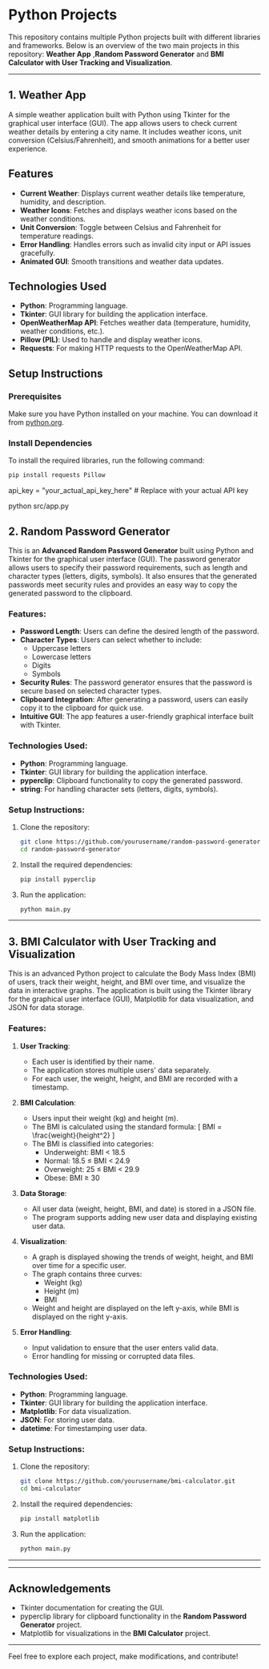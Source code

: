 # Python Projects

This repository contains multiple Python projects built with different libraries and frameworks. Below is an overview of the two main projects in this repository: **Weather App** ,**Random Password Generator** and **BMI Calculator with User Tracking and Visualization**.

---

##  1. Weather App

A simple weather application built with Python using Tkinter for the graphical user interface (GUI). The app allows users to check current weather details by entering a city name. It includes weather icons, unit conversion (Celsius/Fahrenheit), and smooth animations for a better user experience.

## Features

- **Current Weather**: Displays current weather details like temperature, humidity, and description.
- **Weather Icons**: Fetches and displays weather icons based on the weather conditions.
- **Unit Conversion**: Toggle between Celsius and Fahrenheit for temperature readings.
- **Error Handling**: Handles errors such as invalid city input or API issues gracefully.
- **Animated GUI**: Smooth transitions and weather data updates.

## Technologies Used

- **Python**: Programming language.
- **Tkinter**: GUI library for building the application interface.
- **OpenWeatherMap API**: Fetches weather data (temperature, humidity, weather conditions, etc.).
- **Pillow (PIL)**: Used to handle and display weather icons.
- **Requests**: For making HTTP requests to the OpenWeatherMap API.

## Setup Instructions

### Prerequisites

Make sure you have Python installed on your machine. You can download it from [python.org](https://www.python.org/downloads/).

### Install Dependencies

To install the required libraries, run the following command:

```bash
pip install requests Pillow
```


api_key = "your_actual_api_key_here"  # Replace with your actual API key


python src/app.py





## 2. Random Password Generator

This is an **Advanced Random Password Generator** built using Python and Tkinter for the graphical user interface (GUI). The password generator allows users to specify their password requirements, such as length and character types (letters, digits, symbols). It also ensures that the generated passwords meet security rules and provides an easy way to copy the generated password to the clipboard.

### Features:
- **Password Length**: Users can define the desired length of the password.
- **Character Types**: Users can select whether to include:
  - Uppercase letters
  - Lowercase letters
  - Digits
  - Symbols
- **Security Rules**: The password generator ensures that the password is secure based on selected character types.
- **Clipboard Integration**: After generating a password, users can easily copy it to the clipboard for quick use.
- **Intuitive GUI**: The app features a user-friendly graphical interface built with Tkinter.

### Technologies Used:
- **Python**: Programming language.
- **Tkinter**: GUI library for building the application interface.
- **pyperclip**: Clipboard functionality to copy the generated password.
- **string**: For handling character sets (letters, digits, symbols).

### Setup Instructions:

1. Clone the repository:

    ```bash
    git clone https://github.com/yourusername/random-password-generator.git
    cd random-password-generator
    ```

2. Install the required dependencies:

    ```bash
    pip install pyperclip
    ```

3. Run the application:

    ```bash
    python main.py
    ```

---

## 3. BMI Calculator with User Tracking and Visualization

This is an advanced Python project to calculate the Body Mass Index (BMI) of users, track their weight, height, and BMI over time, and visualize the data in interactive graphs. The application is built using the Tkinter library for the graphical user interface (GUI), Matplotlib for data visualization, and JSON for data storage.

### Features:
1. **User Tracking**:
   - Each user is identified by their name.
   - The application stores multiple users' data separately.
   - For each user, the weight, height, and BMI are recorded with a timestamp.

2. **BMI Calculation**:
   - Users input their weight (kg) and height (m).
   - The BMI is calculated using the standard formula:
     \[ BMI = \frac{weight}{height^2} \]
   - The BMI is classified into categories:
     - Underweight: BMI < 18.5
     - Normal: 18.5 ≤ BMI < 24.9
     - Overweight: 25 ≤ BMI < 29.9
     - Obese: BMI ≥ 30

3. **Data Storage**:
   - All user data (weight, height, BMI, and date) is stored in a JSON file.
   - The program supports adding new user data and displaying existing user data.

4. **Visualization**:
   - A graph is displayed showing the trends of weight, height, and BMI over time for a specific user.
   - The graph contains three curves:
     - Weight (kg)
     - Height (m)
     - BMI
   - Weight and height are displayed on the left y-axis, while BMI is displayed on the right y-axis.

5. **Error Handling**:
   - Input validation to ensure that the user enters valid data.
   - Error handling for missing or corrupted data files.

### Technologies Used:
- **Python**: Programming language.
- **Tkinter**: GUI library for building the application interface.
- **Matplotlib**: For data visualization.
- **JSON**: For storing user data.
- **datetime**: For timestamping user data.

### Setup Instructions:

1. Clone the repository:

    ```bash
    git clone https://github.com/yourusername/bmi-calculator.git
    cd bmi-calculator
    ```

2. Install the required dependencies:

    ```bash
    pip install matplotlib
    ```

3. Run the application:

    ```bash
    python main.py
    ```

---


---

## Acknowledgements
- Tkinter documentation for creating the GUI.
- pyperclip library for clipboard functionality in the **Random Password Generator** project.
- Matplotlib for visualizations in the **BMI Calculator** project.

---

Feel free to explore each project, make modifications, and contribute!

